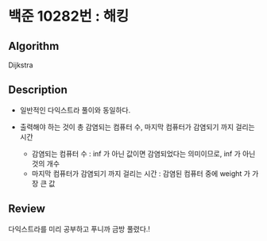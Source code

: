 # 백준 10282번 : 해킹

## Algorithm

Dijkstra

## Description
+ 일반적인 다익스트라 풀이와 동일하다.
+ 출력해야 하는 것이 총 감염되는 컴퓨터 수, 마지막 컴퓨터가 감염되기 까지 걸리는 시간
    
    + 감염되는 컴퓨터 수 : inf 가 아닌 값이면 감염되었다는 의미이므로, inf 가 아닌 것의 개수
    +  마지막 컴퓨터가 감염되기 까지 걸리는 시간 : 감염된 컴퓨터 중에 weight 가 가장 큰 값


## Review
다익스트라를 미리 공부하고 푸니까 금방 풀렸다.!
